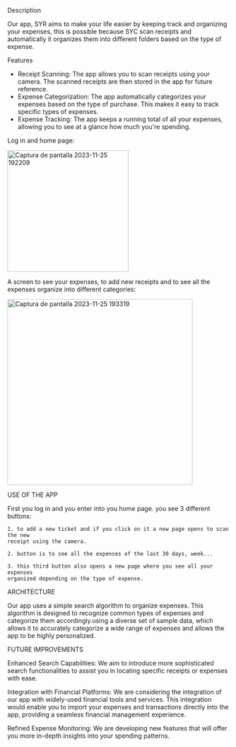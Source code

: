 Description

Our app, SYR aims to make your life easier by keeping track and organizing your expenses, this is possible because SYC scan receipts and automatically it organizes them into different folders based on the type of expense.

Features
- Receipt Scanning: The app allows you to scan receipts using your camera. The scanned receipts are then stored in the app for future reference.
- Expense Categorization: The app automatically categorizes your expenses based on the type of purchase. This makes it easy to track specific types of expenses.
- Expense Tracking: The app keeps a running total of all your expenses, allowing you to see at a glance how much you're spending.

Log in and home page:

<img width="274" alt="Captura de pantalla 2023-11-25 192209" src="https://github.com/frocaieu/SYR/assets/151723296/1eb7c065-0e7a-40f4-b8d0-79619cbf9595">

A screen to see your expenses, to add new receipts and to see all the expenses organize into different categories:

<img width="419" alt="Captura de pantalla 2023-11-25 193319" src="https://github.com/frocaieu/SYR/assets/151723296/718a0610-5d7e-4652-8330-6c8f71e46298">

USE OF THE APP

First you log in and you enter into you home page.
you see 3 different buttons:

    1. to add a new ticket and if you click on it a new page opens to scan the new 
    receipt using the camera.
    
    2. button is to see all the expenses of the last 30 days, week...
    
    3. this third button also opens a new page where you see all your expenses 
    organized depending on the type of expense.

ARCHITECTURE

Our app uses a simple search algorithm to organize expenses. This algorithm is designed to recognize common types of expenses and categorize them accordingly.using a diverse set of sample data, which allows it to accurately categorize a wide range of expenses and allows the app to be highly personalized. 

FUTURE IMPROVEMENTS

Enhanced Search Capabilities: We aim to introduce more sophisticated search functionalities to assist you in locating specific receipts or expenses with ease.

Integration with Financial Platforms: We are considering the integration of our app with widely-used financial tools and services. This integration would enable you to import your expenses and transactions directly into the app, providing a seamless financial management experience.

Refined Expense Monitoring: We are developing new features that will offer you more in-depth insights into your spending patterns.


